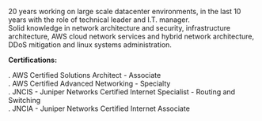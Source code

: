 20 years working on large scale datacenter environments, in the last 10 years with the role of technical leader and I.T. manager.<br>
Solid knowledge in network architecture and security, infrastructure architecture, AWS cloud network services and hybrid network architecture, DDoS mitigation and linux systems administration.<br>

**Certifications:**<br>

. AWS Certified Solutions Architect - Associate <br>
. AWS Certified Advanced Networking - Specialty<br>
. JNCIS - Juniper Networks Certified Internet Specialist - Routing and Switching<br>
. JNCIA - Juniper Networks Certified Internet Associate<br>
